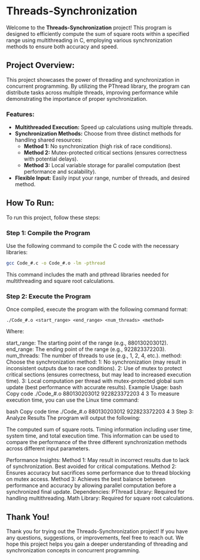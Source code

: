 # Threads-Synchronization

Welcome to the **Threads-Synchronization** project! This program is designed to efficiently compute the sum of square roots within a specified range using multithreading in C, employing various synchronization methods to ensure both accuracy and speed.

## Project Overview:
This project showcases the power of threading and synchronization in concurrent programming. By utilizing the PThread library, the program can distribute tasks across multiple threads, improving performance while demonstrating the importance of proper synchronization.

### Features:
- **Multithreaded Execution:** Speed up calculations using multiple threads.
- **Synchronization Methods:** Choose from three distinct methods for handling shared resources:
  - **Method 1:** No synchronization (high risk of race conditions).
  - **Method 2:** Mutex-protected critical sections (ensures correctness with potential delays).
  - **Method 3:** Local variable storage for parallel computation (best performance and scalability).
- **Flexible Input:** Easily input your range, number of threads, and desired method.

## How To Run:
To run this project, follow these steps:

### Step 1: Compile the Program
Use the following command to compile the C code with the necessary libraries:
```bash
gcc Code_#.c -o Code_#.o -lm -pthread
```
This command includes the math and pthread libraries needed for multithreading and square root calculations.

### Step 2: Execute the Program
Once compiled, execute the program with the following command format:

```
./Code_#.o <start_range> <end_range> <num_threads> <method>
```
Where:

start_range: The starting point of the range (e.g., 880130203012).
end_range: The ending point of the range (e.g., 922823372203).
num_threads: The number of threads to use (e.g., 1, 2, 4, etc.).
method: Choose the synchronization method:
1: No synchronization (may result in inconsistent outputs due to race conditions).
2: Use of mutex to protect critical sections (ensures correctness, but may lead to increased execution time).
3: Local computation per thread with mutex-protected global sum update (best performance with accurate results).
Example Usage:
bash
Copy code
./Code_#.o 880130203012 922823372203 4 3
To measure execution time, you can use the Linux time command:

bash
Copy code
time ./Code_#.o 880130203012 922823372203 4 3
Step 3: Analyze Results
The program will output the following:

The computed sum of square roots.
Timing information including user time, system time, and total execution time.
This information can be used to compare the performance of the three different synchronization methods across different input parameters.

Performance Insights:
Method 1: May result in incorrect results due to lack of synchronization. Best avoided for critical computations.
Method 2: Ensures accuracy but sacrifices some performance due to thread blocking on mutex access.
Method 3: Achieves the best balance between performance and accuracy by allowing parallel computation before a synchronized final update.
Dependencies:
PThread Library: Required for handling multithreading.
Math Library: Required for square root calculations.

## Thank You!
Thank you for trying out the Threads-Synchronization project! If you have any questions, suggestions, or improvements, feel free to reach out. We hope this project helps you gain a deeper understanding of threading and synchronization concepts in concurrent programming.
